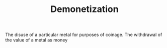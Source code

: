 ---
title: Demonetization
letter: D
permalink: "/definitions/bld-demonetization.html"
body: The disuse of a particular metal for purposes of coinage. The withdrawal of
  the value of a metal as money
published_at: '2018-07-07'
source: Black's Law Dictionary 2nd Ed (1910)
layout: post
---